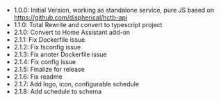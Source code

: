 * 1.0.0: Initial Version, working as standalone service, pure JS based on https://github.com/dispherical/hctb-api
* 1.1.0: Total Rewrite and convert to typescript project
* 2.1.0: Convert to Home Assistant add-on
* 2.1.1: Fix Dockerfile issue
* 2.1.2: Fix tsconfig issue
* 2.1.3: Fix anoter Dockerfile issue
* 2.1.4: Fix config issue
* 2.1.5: Finalize for release
* 2.1.6: Fix readme
* 2.1.7: Add logo, icon, configurable schedule
* 2.1.8: Add schedule to schema
